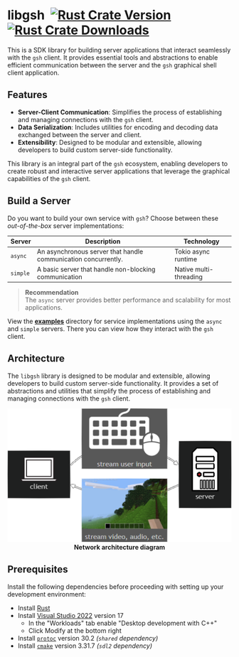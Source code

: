 # libgsh&nbsp; <a href="https://crates.io/crates/libgsh"><img src="https://img.shields.io/crates/v/libgsh?color=df00a0&label=libgsh&style=flat-square" alt="Rust Crate Version"></a> <a href="https://crates.io/crates/libgsh"><img src="https://img.shields.io/crates/d/libgsh?color=6b0&label=libgsh%20dls&style=flat-square" alt="Rust Crate Downloads"></a>

This is a SDK library for building server applications that interact seamlessly with the `gsh` client.
It provides essential tools and abstractions to enable efficient communication between the server and the `gsh` graphical shell client application.

## Features

- **Server-Client Communication**: Simplifies the process of establishing and managing connections with the `gsh` client.
- **Data Serialization**: Includes utilities for encoding and decoding data exchanged between the server and client.
- **Extensibility**: Designed to be modular and extensible, allowing developers to build custom server-side functionality.

This library is an integral part of the `gsh` ecosystem, enabling developers to create robust and interactive server applications that leverage the graphical capabilities of the `gsh` client.

## Build a Server

Do you want to build your own service with `gsh`?
Choose between these *out-of-the-box* server implementations:

| Server   | Description                                                    | Technology             |
| -------- | -------------------------------------------------------------- | ---------------------- |
| `async`  | An asynchronous server that handle communication concurrently. | Tokio async runtime    |
| `simple` | A basic server that handle non-blocking communication          | Native multi-threading |

> **Recommendation**\
> The `async` server provides better performance and scalability for most applications.

View the [**examples**](../examples/) directory for service implementations using the `async` and `simple` servers.
There you can view how they interact with the `gsh` client.

## Architecture

The `libgsh` library is designed to be modular and extensible, allowing developers to build custom server-side functionality. It provides a set of abstractions and utilities that simplify the process of establishing and managing connections with the `gsh` client.

<div align="center">
  <img src="../assets/graph.png" alt="Architecture Diagram">
  <br>
  <strong>Network architecture diagram</strong>
</div>

## Prerequisites

Install the following dependencies before proceeding with setting up your development environment:

- Install [Rust](https://www.rust-lang.org/tools/install)
- Install [Visual Studio 2022](https://visualstudio.microsoft.com/downloads/) version 17
  - In the "Workloads" tab enable "Desktop development with C++"
  - Click Modify at the bottom right
- Install [`protoc`](https://github.com/protocolbuffers/protobuf/releases/) version 30.2 *(`shared` dependency)*
- Install [`cmake`](https://cmake.org/download/) version 3.31.7 *(`sdl2` dependency)*
